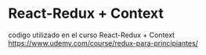 # React-Redux + Context
codigo utilizado en el curso React-Redux + Context 
https://www.udemy.com/course/redux-para-principiantes/
